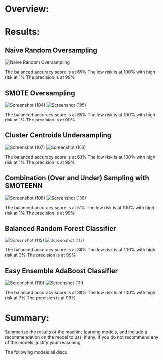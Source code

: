 

# Overview: 

# Results:

## Naive Random Oversampling

![Naive Random Oversampling](https://user-images.githubusercontent.com/81484054/129491875-850c2396-7003-43b5-9c00-7adc14d17f23.png)

The balanced accuracy score is at 65%
The low risk is at 100% with high risk at 1%
The precision is at 99%

## SMOTE Oversampling

![Screenshot (104)](https://user-images.githubusercontent.com/81484054/129491908-7c0cdbcb-9806-4fe2-b11b-4abcf36a979d.png)
![Screenshot (105)](https://user-images.githubusercontent.com/81484054/129491912-6a522765-1360-488a-9db9-a3d31511eb94.png)

The balanced accuracy score is at 65%
The low risk is at 100% with high risk at 1%
The precision is at 99%

##  Cluster Centroids Undersampling

![Screenshot (107)](https://user-images.githubusercontent.com/81484054/129492012-8850518f-1566-4d1d-b7f0-7fc2f36adc9a.png)
![Screenshot (106)](https://user-images.githubusercontent.com/81484054/129491986-1a361d08-6717-4202-9e1b-65d4ee0cadc0.png)

The balanced accuracy score is at 63%
The low risk is at 100% with high risk at 1%
The precision is at 99%

##  Combination (Over and Under) Sampling with SMOTEENN

![Screenshot (108)](https://user-images.githubusercontent.com/81484054/129492051-23c76b74-c36e-4d4b-b73c-e21f34a01268.png)
![Screenshot (109)](https://user-images.githubusercontent.com/81484054/129492065-90106117-cadf-4f4a-b008-f2315dd104a6.png)

The balanced accuracy score is at 51%
The low risk is at 100% with high risk at 1%
The precision is at 99%

## Balanced Random Forest Classifier

![Screenshot (112)](https://user-images.githubusercontent.com/81484054/129492331-59f1c4c8-303c-4851-8b7d-9ff66d435d3f.png)
![Screenshot (113)](https://user-images.githubusercontent.com/81484054/129492348-720371ca-5be8-41b2-bbce-6dcc6012703c.png)

The balanced accuracy score is at 80%
The low risk is at 100% with high risk at 3%
The precision is at 99%

## Easy Ensemble AdaBoost Classifier

![Screenshot (110)](https://user-images.githubusercontent.com/81484054/129492204-57533c35-0da3-4e73-a8e1-3ae154d8edcb.png)
![Screenshot (111)](https://user-images.githubusercontent.com/81484054/129492210-cc52390c-6484-4199-bf70-6a9d281682e8.png)

The balanced accuracy score is at 80%
The low risk is at 100% with high risk at 7%
The precision is at 99%

# Summary:

Summarize the results of the machine learning models, and include a recommendation on the model to use, if any. If you do not recommend any of the models, justify your reasoning.

The following models all discu
